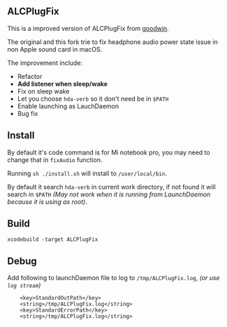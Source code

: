 ALCPlugFix
-------------
This is a improved version of ALCPlugFix from [goodwin](https://github.com/goodwin/ALCPlugFix).

The original and this fork trie to fix headphone audio power state issue in non Apple sound card in macOS.

The improvement include:

 - Refactor
 - **Add listener when sleep/wake**
 - Fix on sleep wake
 - Let you choose `hda-verb` so it don't need be in `$PATH`
 - Enable launching as LauchDaemon
 - Bug fix

Install
---
By default it's code command is for Mi notebook pro, you may need to change that in `fixAudio` function.

Running `sh ./install.sh` will install to `/user/local/bin`.

By default it search `hda-verb` in current work directory, if not found it will search in `$PATH` _(May not work when it is running from LaunchDaemon because it is using as root)_.


Build
----
`xcodebuild -target ALCPlugFix`

Debug
----

Add following to launchDaemon file to log to `/tmp/ALCPlugFix.log`, _(or use `log stream`)_

```
	<key>StandardOutPath</key>
	<string>/tmp/ALCPlugFix.log</string>
	<key>StandardErrorPath</key>
	<string>/tmp/ALCPlugFix.log</string>
```